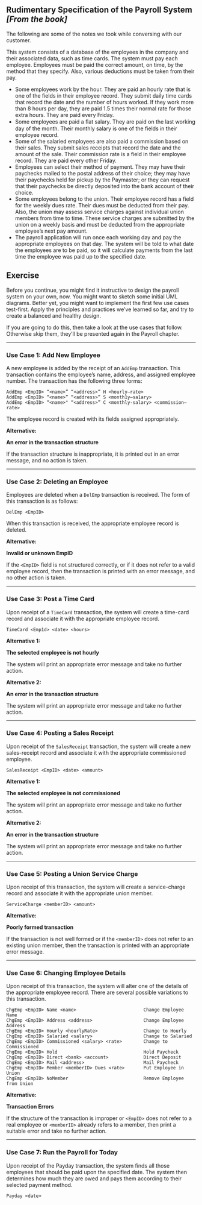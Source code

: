 ## Rudimentary Specification of the Payroll System *[From the book]*

The following are some of the notes we took while conversing with our customer.

This system consists of a database of the employees in the company and their associated data, such as time
cards. The system must pay each employee. Employees must be paid the correct amount, on time, by the method
that they specify. Also, various deductions must be taken from their pay.

- Some employees work by the hour. They are paid an hourly rate that is one of the fields in their employee
record. They submit daily time cards that record the date and the number of hours worked. If they work more
than 8 hours per day, they are paid 1.5 times their normal rate for those extra hours. They are paid every
Friday.
- Some employees are paid a ﬂat salary. They are paid on the last working day of the month. Their monthly
salary is one of the fields in their employee record.
- Some of the salaried employees are also paid a commission based on their sales. They submit sales receipts
that record the date and the amount of the sale. Their commission rate is a field in their employee record.
They are paid every other Friday.
- Employees can select their method of payment. They may have their paychecks mailed to the postal address
of their choice; they may have their paychecks held for pickup by the Paymaster; or they can request that
their paychecks be directly deposited into the bank account of their choice.
- Some employees belong to the union. Their employee record has a field for the weekly dues rate. Their dues
must be deducted from their pay. Also, the union may assess service charges against individual union members 
from time to time. These service charges are submitted by the union on a weekly basis and must be
deducted from the appropriate employee’s next pay amount.
- The payroll application will run once each working day and pay the appropriate employees on that day. The
system will be told to what date the employees are to be paid, so it will calculate payments from the last time
the employee was paid up to the specified date.

## Exercise

Before you continue, you might find it instructive to design the payroll system on your own, now. You might want
to sketch some initial UML diagrams. Better yet, you might want to implement the first few use cases test-first.
Apply the principles and practices we’ve learned so far, and try to create a balanced and healthy design.

If you are going to do this, then take a look at the use cases that follow. Otherwise skip them, they’ll be 
presented again in the Payroll chapter.

---

### Use Case 1: Add New Employee

A new employee is added by the receipt of an `AddEmp` transaction. This transaction contains the employee’s
name, address, and assigned employee number. The transaction has the following three forms:

    AddEmp <EmpID> “<name>” “<address>” H <hourly—rate>
    AddEmp <EmpID> “<name>” “<address>” S <month1y—sa1ary>
    AddEmp <EmpID> “<name>" “<address>” C <monthly-salary> <commission—rate>

The employee record is created with its fields assigned appropriately.

**Alternative:**

**An error in the transaction structure**

If the transaction structure is inappropriate, it is printed out in an error message, and no action is taken.

---

### Use Case 2: Deleting an Employee

Employees are deleted when a `DelEmp` transaction is received. The form of this transaction is as follows:

    DelEmp <EmpID>

When this transaction is received, the appropriate employee record is deleted.

**Alternative:**

**Invalid or unknown EmpID**

If the `<EmpID>` field is not structured correctly, or if it does not refer to a valid employee record, then the
transaction is printed with an error message, and no other action is taken.

---

### Use Case 3: Post a Time Card

Upon receipt of a `TimeCard` transaction, the system will create a time-card record and associate it with the
appropriate employee record.

    TimeCard <Emp1d> <date> <hours>
    
**Alternative 1:**

**The selected employee is not hourly**

The system will print an appropriate error message and take no further action.

**Alternative 2:**

**An error in the transaction structure**

The system will print an appropriate error message and take no further action.

---

### Use Case 4: Posting a Sales Receipt

Upon receipt of the `SalesReceipt` transaction, the system will create a new sales-receipt record and associate
it with the appropriate commissioned employee.

    SalesReceipt <EmpID> <date> <amount>

**Alternative 1:**

**The selected employee is not commissioned**

The system will print an appropriate error message and take no further action.

**Alternative 2:**

**An error in the transaction structure**

The system will print an appropriate error message and take no further action.

---

### Use Case 5: Posting a Union Service Charge

Upon receipt of this transaction, the system will create a service-charge record and associate it with the
appropriate union member.

    ServiceCharge <memberID> <amount>

**Alternative:**

**Poorly formed transaction**

If the transaction is not well formed or if the `<memberID>` does not refer to an existing union member, then
the transaction is printed with an appropriate error message.

---

### Use Case 6: Changing Employee Details

Upon receipt of this transaction, the system will alter one of the details of the appropriate employee record.
There are several possible variations to this transaction.

    ChgEmp <EmpID> Name <name>                         Change Employee Name
    ChgEmp <EmpID> Address <address>                   Change Employee Address
    ChgEmp <EmpID> Hourly <hourlyRate>                 Change to Hourly
    ChgEmp <EmpID> Salaried <salary>                   Change to Salaried
    ChgEmp <EmpID> Commissioned <salary> <rate>        Change to Commissioned
    ChgEmp <EmpID> Hold                                Hold Paycheck
    ChgEmp <EmpID> Direct <bank> <account>             Direct Deposit
    ChgEmp <EmpID> Mail <address>                      Mail Paycheck
    ChgEmp <EmpID> Member <memberID> Dues <rate>       Put Employee in Union
    ChgEmp <EmpID> NoMember                            Remove Employee from Union

**Alternative:**

**Transaction Errors**

If the structure of the transaction is improper or `<EmpID>` does not refer to a real employee or `<memberID>`
already refers to a member, then print a suitable error and take no further action.

---

### Use Case 7: Run the Payroll for Today

Upon receipt of the Payday transaction, the system finds all those employees that should be paid upon the
specified date. The system then determines how much they are owed and pays them according to their
selected payment method.

    Payday <date>
